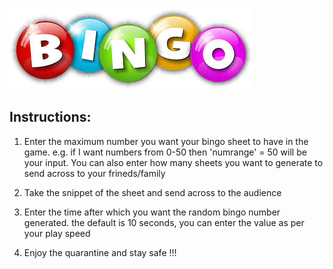 
![](images.jpg)

## Instructions:

1. Enter the maximum number you want your bingo sheet to have in the game. e.g. if I want numbers from 0-50 then 'numrange' = 50 will be your input. You can also enter how many sheets you want to generate to send across to your frineds/family

2. Take the snippet of the sheet and send across to the audience

3. Enter the time after which you want the random bingo number generated. the default is 10 seconds, you can enter the value as per your play speed

3. Enjoy the quarantine and stay safe !!!
